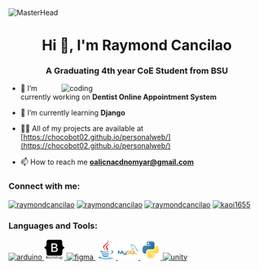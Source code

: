 ![MasterHead](https://github.com/Chocobot02/Chocobot02/assets/73695287/8b96ebe7-2b5d-4d57-b3a7-05c12e2dcbfd)
<h1 align="center">Hi 👋, I'm Raymond Cancilao</h1>
<h3 align="center">A Graduating 4th year CoE Student from BSU</h3>
<img align="right" alt="coding" width="400" src="https://media1.tenor.com/images/ba6d7d37fa1e4ca966ac7328bf43b96c/tenor.gif?itemid=18657810">

- 🔭 I’m currently working on **Dentist Online Appointment System**

- 🌱 I’m currently learning **Django**

- 👨‍💻 All of my projects are available at [https://chocobot02.github.io/personalweb/](https://chocobot02.github.io/personalweb/)

- 📫 How to reach me **oalicnacdnomyar@gmail.com**

<h3 align="left">Connect with me:</h3>
<p align="left">
<a href="https://linkedin.com/in/raymondcancilao" target="blank"><img align="center" src="https://raw.githubusercontent.com/rahuldkjain/github-profile-readme-generator/master/src/images/icons/Social/linked-in-alt.svg" alt="raymondcancilao" height="30" width="40" /></a>
<a href="https://fb.com/raymondcancilao" target="blank"><img align="center" src="https://raw.githubusercontent.com/rahuldkjain/github-profile-readme-generator/master/src/images/icons/Social/facebook.svg" alt="raymondcancilao" height="30" width="40" /></a>
<a href="https://instagram.com/raymondcancilao" target="blank"><img align="center" src="https://raw.githubusercontent.com/rahuldkjain/github-profile-readme-generator/master/src/images/icons/Social/instagram.svg" alt="raymondcancilao" height="30" width="40" /></a>
<a href="https://discord.gg/kaoi1655" target="blank"><img align="center" src="https://raw.githubusercontent.com/rahuldkjain/github-profile-readme-generator/master/src/images/icons/Social/discord.svg" alt="kaoi1655" height="30" width="40" /></a>
</p>

<h3 align="left">Languages and Tools:</h3>
<p align="left"> <a href="https://www.arduino.cc/" target="_blank" rel="noreferrer"> <img src="https://cdn.worldvectorlogo.com/logos/arduino-1.svg" alt="arduino" width="40" height="40"/> </a> <a href="https://getbootstrap.com" target="_blank" rel="noreferrer"> <img src="https://raw.githubusercontent.com/devicons/devicon/master/icons/bootstrap/bootstrap-plain-wordmark.svg" alt="bootstrap" width="40" height="40"/> </a> <a href="https://www.figma.com/" target="_blank" rel="noreferrer"> <img src="https://www.vectorlogo.zone/logos/figma/figma-icon.svg" alt="figma" width="40" height="40"/> </a> <a href="https://www.java.com" target="_blank" rel="noreferrer"> <img src="https://raw.githubusercontent.com/devicons/devicon/master/icons/java/java-original.svg" alt="java" width="40" height="40"/> </a> <a href="https://www.mysql.com/" target="_blank" rel="noreferrer"> <img src="https://raw.githubusercontent.com/devicons/devicon/master/icons/mysql/mysql-original-wordmark.svg" alt="mysql" width="40" height="40"/> </a> <a href="https://www.python.org" target="_blank" rel="noreferrer"> <img src="https://raw.githubusercontent.com/devicons/devicon/master/icons/python/python-original.svg" alt="python" width="40" height="40"/> </a> <a href="https://unity.com/" target="_blank" rel="noreferrer"> <img src="https://www.vectorlogo.zone/logos/unity3d/unity3d-icon.svg" alt="unity" width="40" height="40"/> </a> </p>



